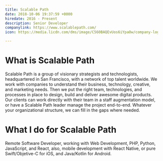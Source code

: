 ```yaml
---
title: Scalable Path
date: 2018-10-06 19:37:59 +0000
hiredate: 2016 - Present
description: Senior Developer
companylink: https://www.scalablepath.com/
icon: https://media.licdn.com/dms/image/C560BAQEvUos6iYpaOw/company-logo_200_200/0?e=1545868800&v=beta&t=nekbhiH9xoewdnLBplhpvrnhC1o4KnaOAWirujmT8ps

---
```

What is Scalable Path
==

Scalable Path is a group of visionary strategists and technologists, headquartered in San Francisco, with a network of top talent worldwide.  We work with companies to understand their business, technology, creative, and marketing needs. Then we put the right team, technologies, and processes in place to design, build and deliver awesome digital products. Our clients can work directly with their team in a staff augmentation model, or have a Scalable Path leader manage the project end-to-end. Whatever your organizational structure, we can fill in the gaps where needed.

What I do for Scalable Path
==

Remote Software Developer, working with Web Development, PHP, Python, JavaScript, and React, also, mobile development with React Native, or pure Swift/Objetive-C for iOS, and Java/Kotlin for Android.